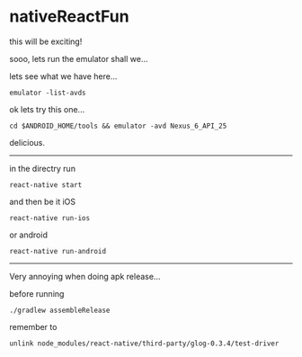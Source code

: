 # nativeReactFun

this will be exciting!

sooo, lets run the emulator shall we...

lets see what we have here...

`emulator -list-avds`

ok lets try this one...

`cd $ANDROID_HOME/tools && emulator -avd Nexus_6_API_25`

delicious.

***

in the directry run

`react-native start`

and then be it iOS 

`react-native run-ios`

or android 

`react-native run-android`

***

Very annoying when doing apk release...

before running

`./gradlew assembleRelease`

remember to 

`unlink node_modules/react-native/third-party/glog-0.3.4/test-driver`
